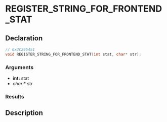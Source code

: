 # REGISTER_STRING_FOR_FRONTEND_STAT

## Declaration
```cpp
// 0x3C295451
void REGISTER_STRING_FOR_FRONTEND_STAT(int stat, char* str);
```

### Arguments
- **int:** stat
- **char*:** str

### Results

## Description
